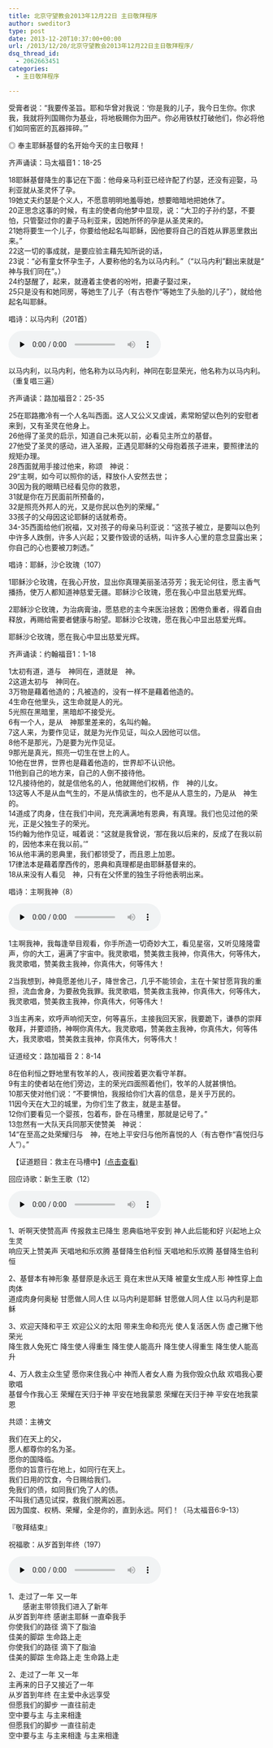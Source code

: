 ```yaml
---
title: 北京守望教会2013年12月22日 主日敬拜程序
author: sweditor3
type: post
date: 2013-12-20T10:37:00+00:00
url: /2013/12/20/北京守望教会2013年12月22日主日敬拜程序/
dsq_thread_id:
  - 2062663451
categories:
  - 主日敬拜程序

---
```

受膏者说：“我要传圣旨。耶和华曾对我说：‘你是我的儿子，我今日生你。你求我，我就将列国赐你为基业，将地极赐你为田产。你必用铁杖打破他们，你必将他们如同窑匠的瓦器摔碎。’”

◎ 奉主耶稣基督的名开始今天的主日敬拜！

齐声诵读：马太福音1：18-25

18耶稣基督降生的事记在下面：他母亲马利亚已经许配了约瑟，还没有迎娶，马利亚就从圣灵怀了孕。  
19她丈夫约瑟是个义人，不愿意明明地羞辱她，想要暗暗地把她休了。  
20正思念这事的时候，有主的使者向他梦中显现，说：“大卫的子孙约瑟，不要怕，只管娶过你的妻子马利亚来，因她所怀的孕是从圣灵来的。  
21她将要生一个儿子，你要给他起名叫耶稣，因他要将自己的百姓从罪恶里救出来。”  
22这一切的事成就，是要应验主藉先知所说的话，  
23说：“必有童女怀孕生子，人要称他的名为以马内利。”（“以马内利”翻出来就是“　神与我们同在”。）  
24约瑟醒了，起来，就遵着主使者的吩咐，把妻子娶过来，  
25只是没有和她同房，等她生了儿子（有古卷作“等她生了头胎的儿子”），就给他起名叫耶稣。

唱诗：以马内利（201首）

<div id="c-3208" class="grandmp3">
  <audio src="https://t5.shwchurch.org/wp-content/uploads/2012/09/20120908025538886.mp3" controls false preload="none" autobuffer="false"></audio>
</div>

以马内利，以马内利，他名称为以马内利，神同在彰显荣光，他名称为以马内利。  
（重复唱三遍）

齐声诵读：路加福音2：25-35

25在耶路撒冷有一个人名叫西面。这人又公义又虔诚，素常盼望以色列的安慰者来到，又有圣灵在他身上。  
26他得了圣灵的启示，知道自己未死以前，必看见主所立的基督。  
27他受了圣灵的感动，进入圣殿，正遇见耶稣的父母抱着孩子进来，要照律法的规矩办理。  
28西面就用手接过他来，称颂　神说：  
29“主啊，如今可以照你的话，释放仆人安然去世；  
30因为我的眼睛已经看见你的救恩，  
31就是你在万民面前所预备的，  
32是照亮外邦人的光，又是你民以色列的荣耀。”  
33孩子的父母因这论耶稣的话就希奇。  
34-35西面给他们祝福，又对孩子的母亲马利亚说：“这孩子被立，是要叫以色列中许多人跌倒，许多人兴起；又要作毁谤的话柄，叫许多人心里的意念显露出来；你自己的心也要被刀刺透。”

唱诗：耶稣，沙仑玫瑰（107）

1耶稣沙仑玫瑰，在我心开放，显出你真理美丽圣洁芬芳；我无论何往，愿主香气播扬，使万人都知道神慈爱无疆。耶稣沙仑玫瑰，愿在我心中显出慈爱光辉。

2耶稣沙仑玫瑰，为治病膏油，愿慈悲的主今来医治拯救；困倦负重者，得着自由释放，再赐给需要者健康与盼望。耶稣沙仑玫瑰，愿在我心中显出慈爱光辉。

耶稣沙仑玫瑰，愿在我心中显出慈爱光辉。

齐声诵读：约翰福音1：1-18

1太初有道，道与　神同在，道就是　神。  
2这道太初与　神同在。  
3万物是藉着他造的；凡被造的，没有一样不是藉着他造的。  
4生命在他里头，这生命就是人的光。  
5光照在黑暗里，黑暗却不接受光。  
6有一个人，是从　神那里差来的，名叫约翰。  
7这人来，为要作见证，就是为光作见证，叫众人因他可以信。  
8他不是那光，乃是要为光作见证。  
9那光是真光，照亮一切生在世上的人。  
10他在世界，世界也是藉着他造的，世界却不认识他。  
11他到自己的地方来，自己的人倒不接待他。  
12凡接待他的，就是信他名的人，他就赐他们权柄，作　神的儿女。  
13这等人不是从血气生的，不是从情欲生的，也不是从人意生的，乃是从　神生的。  
14道成了肉身，住在我们中间，充充满满地有恩典，有真理。我们也见过他的荣光，正是父独生子的荣光。  
15约翰为他作见证，喊着说：“这就是我曾说，‘那在我以后来的，反成了在我以前的，因他本来在我以前。’”  
16从他丰满的恩典里，我们都领受了，而且恩上加恩。  
17律法本是藉着摩西传的，恩典和真理都是由耶稣基督来的。  
18从来没有人看见　神，只有在父怀里的独生子将他表明出来。

唱诗：主啊我神（8）

<div id="c-5082" class="grandmp3">
  <audio src="https://t5.shwchurch.org/wp-content/uploads/2012/09/20120929234859985.mp3" controls false preload="none" autobuffer="false"></audio>
</div>

1主啊我神，我每逢举目观看，你手所造一切奇妙大工，看见星宿，又听见隆隆雷声，你的大工，遍满了宇宙中。我灵歌唱，赞美救主我神，你真伟大，何等伟大，我灵歌唱，赞美救主我神，你真伟大，何等伟大！

2当我想到，神竟愿差他儿子，降世舍己，几乎不能领会，主在十架甘愿背我的重担，流血舍身，为要赦免我罪。我灵歌唱，赞美救主我神，你真伟大，何等伟大，我灵歌唱，赞美救主我神，你真伟大，何等伟大！

3当主再来，欢呼声响彻天空，何等喜乐，主接我回天家，我要跪下，谦恭的崇拜敬拜，并要颂扬，神啊你真伟大。我灵歌唱，赞美救主我神，你真伟大，何等伟大，我灵歌唱，赞美救主我神，你真伟大，何等伟大！

证道经文：路加福音 2：8-14

8在伯利恒之野地里有牧羊的人，夜间按着更次看守羊群。  
9有主的使者站在他们旁边，主的荣光四面照着他们，牧羊的人就甚惧怕。  
10那天使对他们说：“不要惧怕，我报给你们大喜的信息，是关乎万民的。  
11因今天在大卫的城里，为你们生了救主，就是主基督。  
12你们要看见一个婴孩，包着布，卧在马槽里，那就是记号了。”  
13忽然有一大队天兵同那天使赞美　神说：  
14“在至高之处荣耀归与　神，在地上平安归与他所喜悦的人（有古卷作“喜悦归与人”）。”

　【证道题目：救主在马槽中】[(点击查看)][1]

回应诗歌：新生王歌（12）

<div id="c-5085" class="grandmp3">
  <audio src="https://t5.shwchurch.org/wp-content/uploads/2012/09/20120929235303537.mp3" controls false preload="none" autobuffer="false"></audio>
</div>

1、听啊天使赞高声 传报救主已降生 恩典临地平安到 神人此后能和好 兴起地上众生灵   
响应天上赞美声 天唱地和乐欢腾 基督降生伯利恒 天唱地和乐欢腾 基督降生伯利恒

2、基督本有神形象 基督原是永远王 竟在末世从天降 被童女生成人形 神性穿上血肉体   
道成肉身何奥秘 甘愿做人同人住 以马内利是耶稣 甘愿做人同人住 以马内利是耶稣

3、欢迎天降和平王 欢迎公义的太阳 带来生命和亮光 使人复活医人伤 虚己撇下他荣光   
降生救人免死亡 降生使人得重生 降生使人能高升 降生使人得重生 降生使人能高升

4、万人救主众生望 愿你来住我心中 神而人者女人裔 为我你毁众仇敌 欢唱我心要歌唱   
基督今作我心王 荣耀在天归于神 平安在地我蒙恩 荣耀在天归于神 平安在地我蒙恩

共颂：主祷文

我们在天上的父，  
愿人都尊你的名为圣。  
愿你的国降临。  
愿你的旨意行在地上，如同行在天上。  
我们日用的饮食，今日赐给我们。  
免我们的债，如同我们免了人的债。  
不叫我们遇见试探，救我们脱离凶恶。  
因为国度、权柄、荣耀，全是你的，直到永远。阿们！（马太福音6:9-13）

『敬拜结束』

祝福歌：从岁首到年终（197）

<div id="c-6559" class="grandmp3">
  <audio src="https://t5.shwchurch.org/wp-content/uploads/2012/12/20121231173430363.mp3" controls false preload="none" autobuffer="false"></audio>
</div>

1、走过了一年 又一年  
　　感谢主带领我们进入了新年   
从岁首到年终 感谢主耶稣 一直牵我手   
你使我们的路径 滴下了脂油   
佳美的脚踪 生命路上走   
你使我们的路径 滴下了脂油   
佳美的脚踪 生命路上走 生命路上走

2、走过了一年 又一年   
主再来的日子又接近了一年   
从岁首到年终 在主爱中永远享受   
但愿我们的脚步 一直往前走   
空中要与主 与主来相逢   
但愿我们的脚步 一直往前走   
空中要与主 与主来相逢 与主来相逢

 [1]: /2013/12/20/救主在马槽中2013年12月22日主日敬拜袁灵传道/